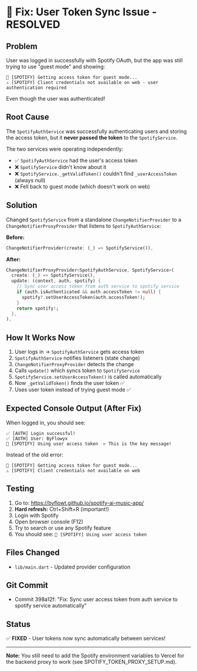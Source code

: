 # 🎵 Fix: User Token Sync Issue - RESOLVED

## Problem
User was logged in successfully with Spotify OAuth, but the app was still trying to use "guest mode" and showing:
```
🎵 [SPOTIFY] Getting access token for guest mode...
⚠️ [SPOTIFY] Client credentials not available on web - user authentication required
```

Even though the user was authenticated!

## Root Cause
The `SpotifyAuthService` was successfully authenticating users and storing the access token, but it **never passed the token** to the `SpotifyService`. 

The two services were operating independently:
- ✅ `SpotifyAuthService` had the user's access token
- ❌ `SpotifyService` didn't know about it
- ❌ `SpotifyService._getValidToken()` couldn't find `_userAccessToken` (always null)
- ❌ Fell back to guest mode (which doesn't work on web)

## Solution
Changed `SpotifyService` from a standalone `ChangeNotifierProvider` to a `ChangeNotifierProxyProvider` that listens to `SpotifyAuthService`:

**Before:**
```dart
ChangeNotifierProvider(create: (_) => SpotifyService()),
```

**After:**
```dart
ChangeNotifierProxyProvider<SpotifyAuthService, SpotifyService>(
  create: (_) => SpotifyService(),
  update: (context, auth, spotify) {
    // Sync user access token from auth service to spotify service
    if (auth.isAuthenticated && auth.accessToken != null) {
      spotify?.setUserAccessToken(auth.accessToken!);
    }
    return spotify!;
  },
),
```

## How It Works Now

1. User logs in → `SpotifyAuthService` gets access token
2. `SpotifyAuthService` notifies listeners (state change)
3. `ChangeNotifierProxyProvider` detects the change
4. Calls `update()` which syncs token to `SpotifyService`
5. `SpotifyService.setUserAccessToken()` is called automatically
6. Now `_getValidToken()` finds the user token ✅
7. Uses user token instead of trying guest mode ✅

## Expected Console Output (After Fix)

When logged in, you should see:
```
✅ [AUTH] Login successful!
✅ [AUTH] User: ByFlowyx
🎵 [SPOTIFY] Using user access token  ← This is the key message!
```

Instead of the old error:
```
🎵 [SPOTIFY] Getting access token for guest mode...
⚠️ [SPOTIFY] Client credentials not available on web
```

## Testing

1. Go to: https://byflowt.github.io/spotify-ai-music-app/
2. **Hard refresh:** Ctrl+Shift+R (important!)
3. Login with Spotify
4. Open browser console (F12)
5. Try to search or use any Spotify feature
6. You should see: `🎵 [SPOTIFY] Using user access token`

## Files Changed
- `lib/main.dart` - Updated provider configuration

## Git Commit
- Commit 398a12f: "Fix: Sync user access token from auth service to spotify service automatically"

## Status
✅ **FIXED** - User tokens now sync automatically between services!

---

**Note:** You still need to add the Spotify environment variables to Vercel for the backend proxy to work (see SPOTIFY_TOKEN_PROXY_SETUP.md).
